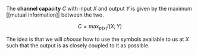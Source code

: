 The **channel capacity** $C$ with input $X$ and output $Y$ is given by the maximum [[mutual information]] between the two.

$$
C = \max_{p(x)}I(X; Y)
$$

The idea is that we will _choose_ how to use the symbols available to us at $X$ such that the output is as closely coupled to it as possible.